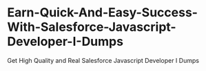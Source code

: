 # Earn-Quick-And-Easy-Success-With-Salesforce-Javascript-Developer-I-Dumps
Get High Quality and Real Salesforce Javascript Developer I Dumps
